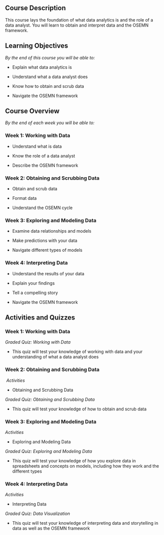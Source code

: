 ## **Course Description**

This course lays the foundation of what data analytics is and the role of a data analyst. You will learn to obtain and interpret data and the OSEMN framework. 

## **Learning Objectives**

_By the end of this course you will be able to:_

- Explain what data analytics is
    
- Understand what a data analyst does
    
- Know how to obtain and scrub data
    
- Navigate the OSEMN framework 
    

## **Course Overview**

_By the end of each week you will be able to:_ 

### Week 1: Working with Data

- Understand what is data
    
- Know the role of a data analyst
    
- Describe the OSEMN framework
    

### Week 2: Obtaining and Scrubbing Data

- Obtain and scrub data
    
- Format data
    
- Understand the OSEMN cycle
    

### Week 3: Exploring and Modeling Data

- Examine data relationships and models
    
- Make predictions with your data
    
- Navigate different types of models
    

### Week 4: Interpreting Data

- Understand the results of your data
    
- Explain your findings
    
- Tell a compelling story
    
- Navigate the OSEMN framework
    

## **Activities and Quizzes**

### **Week 1: Working with Data** 

_Graded Quiz: Working with Data_

- This quiz will test your knowledge of working with data and your understanding of what a data analyst does
    

### **Week 2: Obtaining and Scrubbing Data**

 _Activities_

- Obtaining and Scrubbing Data
    

_Graded Quiz: Obtaining and Scrubbing Data_ 

- This quiz will test your knowledge of how to obtain and scrub data 
    

### **Week 3: Exploring and Modeling Data**

_Activities_

- Exploring and Modeling Data
    

_Graded Quiz: Exploring and Modeling Data_

- This quiz will test your knowledge of how you explore data in spreadsheets and concepts on models, including how they work and the different types
    

### **Week 4: Interpreting Data**

_Activities_

- Interpreting Data
    

_Graded Quiz: Data Visualization_

- This quiz will test your knowledge of interpreting data and storytelling in data as well as the OSEMN framework
